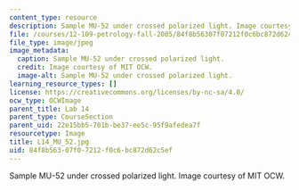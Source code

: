 ```yaml
---
content_type: resource
description: Sample MU-52 under crossed polarized light. Image courtesy of MIT OCW.
file: /courses/12-109-petrology-fall-2005/84f8b56307f07212f0c6bc872d62c5ef_L14_MU_52.jpg
file_type: image/jpeg
image_metadata:
  caption: Sample MU-52 under crossed polarized light.
  credit: Image courtesy of MIT OCW.
  image-alt: Sample MU-52 under crossed polarized light.
learning_resource_types: []
license: https://creativecommons.org/licenses/by-nc-sa/4.0/
ocw_type: OCWImage
parent_title: Lab 14
parent_type: CourseSection
parent_uid: 22e15bb5-701b-be37-ee5c-95f9afedea7f
resourcetype: Image
title: L14_MU_52.jpg
uid: 84f8b563-07f0-7212-f0c6-bc872d62c5ef
---
```

Sample MU-52 under crossed polarized light. Image courtesy of MIT OCW.